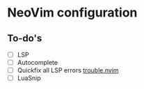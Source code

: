 # NeoVim configuration

## To-do's

- [ ] LSP
- [ ] Autocomplete
- [ ] Quickfix all LSP errors [trouble.nvim](https://github.com/folke/trouble.nvim)
- [ ] LuaSnip
